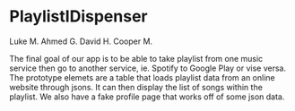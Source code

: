 # PlaylistIDispenser

Luke M.
Ahmed G.
David H.
Cooper M.

The final goal of our app is to be able to take playlist from one music service then go to another service, ie. Spotify to Google Play or vise versa. The prototype elemets are a table that loads playlist data from an online website through jsons. It can then display the list of songs within the playlist. We also have a fake profile page that works off of some json data. 